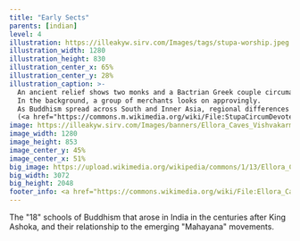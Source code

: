 ```yaml
---
title: "Early Sects"
parents: [indian]
level: 4
illustration: https://illeakyw.sirv.com/Images/tags/stupa-worship.jpeg
illustration_width: 1280
illustration_height: 830
illustration_center_x: 65%
illustration_center_y: 28%
illustration_caption: >-
  An ancient relief shows two monks and a Bactrian Greek couple circumambulating a <i>stūpa</i>.
  In the background, a group of merchants looks on approvingly.
  As Buddhism spread across South and Inner Asia, regional differences in practices and interpretation gradually emerged, eventually leading to "18" schools.
  (<a href="https://commons.m.wikimedia.org/wiki/File:StupaCircumDevotees.jpg">WikiMedia Commons</a>, <a href="https://creativecommons.org/licenses/by-sa/2.5">CC BY-SA 2.5</a>)
image: https://illeakyw.sirv.com/Images/banners/Ellora_Caves_Vishvakarma.jpg
image_width: 1280
image_height: 853
image_center_y: 45%
image_center_x: 51%
big_image: https://upload.wikimedia.org/wikipedia/commons/1/13/Ellora_Caves%2C_India%2C_The_Vishvakarma_Buddhist_Cave.jpg
big_width: 3072
big_height: 2048
footer_info: <a href="https://commons.wikimedia.org/wiki/File:Ellora_Caves,_India,_The_Vishvakarma_Buddhist_Cave.jpg">Vyacheslav Argenberg</a>, <a href="https://creativecommons.org/licenses/by/4.0">CC BY 4.0</a>
---
```


The "18" schools of Buddhism that arose in India in the centuries after King Ashoka, and their relationship to the emerging "Mahayana" movements.

